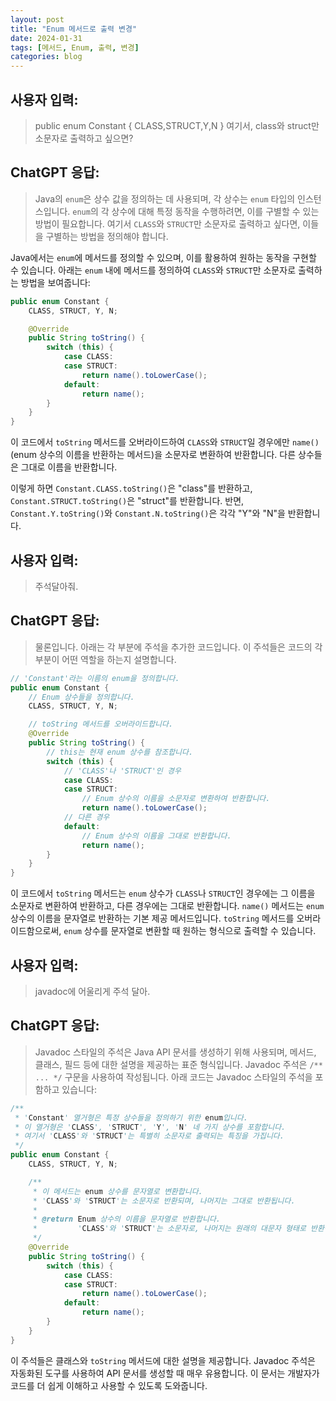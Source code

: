 ```yaml
---
layout: post
title: "Enum 메서드로 출력 변경"
date: 2024-01-31
tags: [메서드, Enum, 출력, 변경]
categories: blog
---
```


## 사용자 입력:
> public enum Constant {
    CLASS,STRUCT,Y,N
}  여기서, class와 struct만 소문자로 출력하고 싶으면?

## ChatGPT 응답:
> Java의 `enum`은 상수 값을 정의하는 데 사용되며, 각 상수는 `enum` 타입의 인스턴스입니다. `enum`의 각 상수에 대해 특정 동작을 수행하려면, 이를 구별할 수 있는 방법이 필요합니다. 여기서 `CLASS`와 `STRUCT`만 소문자로 출력하고 싶다면, 이들을 구별하는 방법을 정의해야 합니다.

Java에서는 `enum`에 메서드를 정의할 수 있으며, 이를 활용하여 원하는 동작을 구현할 수 있습니다. 아래는 `enum` 내에 메서드를 정의하여 `CLASS`와 `STRUCT`만 소문자로 출력하는 방법을 보여줍니다:

```java
public enum Constant {
    CLASS, STRUCT, Y, N;

    @Override
    public String toString() {
        switch (this) {
            case CLASS:
            case STRUCT:
                return name().toLowerCase();
            default:
                return name();
        }
    }
}
```

이 코드에서 `toString` 메서드를 오버라이드하여 `CLASS`와 `STRUCT`일 경우에만 `name()` (enum 상수의 이름을 반환하는 메서드)을 소문자로 변환하여 반환합니다. 다른 상수들은 그대로 이름을 반환합니다.

이렇게 하면 `Constant.CLASS.toString()`은 "class"를 반환하고, `Constant.STRUCT.toString()`은 "struct"를 반환합니다. 반면, `Constant.Y.toString()`와 `Constant.N.toString()`은 각각 "Y"와 "N"을 반환합니다.

## 사용자 입력:
> 주석달아줘.

## ChatGPT 응답:
> 물론입니다. 아래는 각 부분에 주석을 추가한 코드입니다. 이 주석들은 코드의 각 부분이 어떤 역할을 하는지 설명합니다.

```java
// 'Constant'라는 이름의 enum을 정의합니다.
public enum Constant {
    // Enum 상수들을 정의합니다.
    CLASS, STRUCT, Y, N;

    // toString 메서드를 오버라이드합니다.
    @Override
    public String toString() {
        // this는 현재 enum 상수를 참조합니다.
        switch (this) {
            // 'CLASS'나 'STRUCT'인 경우
            case CLASS:
            case STRUCT:
                // Enum 상수의 이름을 소문자로 변환하여 반환합니다.
                return name().toLowerCase();
            // 다른 경우
            default:
                // Enum 상수의 이름을 그대로 반환합니다.
                return name();
        }
    }
}
```

이 코드에서 `toString` 메서드는 `enum` 상수가 `CLASS`나 `STRUCT`인 경우에는 그 이름을 소문자로 변환하여 반환하고, 다른 경우에는 그대로 반환합니다. `name()` 메서드는 `enum` 상수의 이름을 문자열로 반환하는 기본 제공 메서드입니다. `toString` 메서드를 오버라이드함으로써, `enum` 상수를 문자열로 변환할 때 원하는 형식으로 출력할 수 있습니다.

## 사용자 입력:
> javadoc에 어울리게 주석 달아.

## ChatGPT 응답:
> Javadoc 스타일의 주석은 Java API 문서를 생성하기 위해 사용되며, 메서드, 클래스, 필드 등에 대한 설명을 제공하는 표준 형식입니다. Javadoc 주석은 `/** ... */` 구문을 사용하여 작성됩니다. 아래 코드는 Javadoc 스타일의 주석을 포함하고 있습니다:

```java
/**
 * 'Constant' 열거형은 특정 상수들을 정의하기 위한 enum입니다.
 * 이 열거형은 'CLASS', 'STRUCT', 'Y', 'N' 네 가지 상수를 포함합니다.
 * 여기서 'CLASS'와 'STRUCT'는 특별히 소문자로 출력되는 특징을 가집니다.
 */
public enum Constant {
    CLASS, STRUCT, Y, N;

    /**
     * 이 메서드는 enum 상수를 문자열로 변환합니다.
     * 'CLASS'와 'STRUCT'는 소문자로 반환되며, 나머지는 그대로 반환됩니다.
     *
     * @return Enum 상수의 이름을 문자열로 반환합니다.
     *         'CLASS'와 'STRUCT'는 소문자로, 나머지는 원래의 대문자 형태로 반환됩니다.
     */
    @Override
    public String toString() {
        switch (this) {
            case CLASS:
            case STRUCT:
                return name().toLowerCase();
            default:
                return name();
        }
    }
}
```

이 주석들은 클래스와 `toString` 메서드에 대한 설명을 제공합니다. Javadoc 주석은 자동화된 도구를 사용하여 API 문서를 생성할 때 매우 유용합니다. 이 문서는 개발자가 코드를 더 쉽게 이해하고 사용할 수 있도록 도와줍니다.

